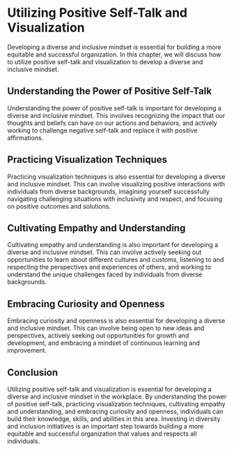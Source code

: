 Utilizing Positive Self-Talk and Visualization
=====================================================================================================

Developing a diverse and inclusive mindset is essential for building a more equitable and successful organization. In this chapter, we will discuss how to utilize positive self-talk and visualization to develop a diverse and inclusive mindset.

Understanding the Power of Positive Self-Talk
---------------------------------------------

Understanding the power of positive self-talk is important for developing a diverse and inclusive mindset. This involves recognizing the impact that our thoughts and beliefs can have on our actions and behaviors, and actively working to challenge negative self-talk and replace it with positive affirmations.

Practicing Visualization Techniques
-----------------------------------

Practicing visualization techniques is also essential for developing a diverse and inclusive mindset. This can involve visualizing positive interactions with individuals from diverse backgrounds, imagining yourself successfully navigating challenging situations with inclusivity and respect, and focusing on positive outcomes and solutions.

Cultivating Empathy and Understanding
-------------------------------------

Cultivating empathy and understanding is also important for developing a diverse and inclusive mindset. This can involve actively seeking out opportunities to learn about different cultures and customs, listening to and respecting the perspectives and experiences of others, and working to understand the unique challenges faced by individuals from diverse backgrounds.

Embracing Curiosity and Openness
--------------------------------

Embracing curiosity and openness is also essential for developing a diverse and inclusive mindset. This can involve being open to new ideas and perspectives, actively seeking out opportunities for growth and development, and embracing a mindset of continuous learning and improvement.

Conclusion
----------

Utilizing positive self-talk and visualization is essential for developing a diverse and inclusive mindset in the workplace. By understanding the power of positive self-talk, practicing visualization techniques, cultivating empathy and understanding, and embracing curiosity and openness, individuals can build their knowledge, skills, and abilities in this area. Investing in diversity and inclusion initiatives is an important step towards building a more equitable and successful organization that values and respects all individuals.
